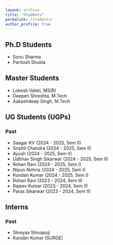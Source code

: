 ```yaml
---
layout: archive
title: "Students"
permalink: /students/
author_profile: true
---
```



## Ph.D Students

 * Sonu Sharma
 * Paritosh Shukla
 
## Master Students

* Lokesh Valeti, MS(R)
* Deepen Shreshta, M.Tech
* Aakashdeep Singh, M.Tech


## UG Students (UGPs)

### Past

* Saagar KV (2024 - 2025, Sem II)
* Srishti Chandra (2024 - 2025, Sem II)
* Ayush (2024 - 2025, Sem II)
* Udbhav Singh Sikarwar (2024 - 2025, Sem II)
* Rohan Ravi (2024 - 2025, Sem I)
* Nipun Nohria (2024 - 2025, Sem I)
* Kundan Kumar (2024 - 2025, Sem I)
* Rohan Ravi (2023 - 2024, Sem II)
* Rajeev Kumar (2023 - 2024, Sem II)
* Paras Sikarwar (2023 - 2024, Sem II)

## Interns

### Past

* Shreyas Shivapuji
* Kundan Kumar (SURGE)
